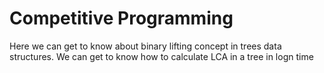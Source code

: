 # Competitive Programming
Here we can get to know about binary lifting concept in trees data structures. We can  get to know how to calculate LCA in a tree in logn time 
